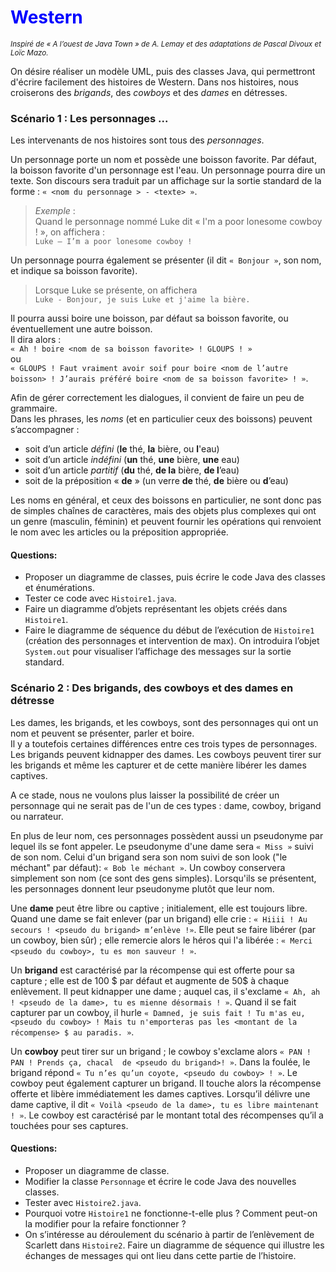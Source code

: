 
# <span style="color: blue;"> Western </span>


_<span style="font-size: smaller">
Inspiré de « A l’ouest de Java Town » de A. Lemay et des adaptations de Pascal Divoux et Loïc Mazo.
</span>_

On désire réaliser un modèle UML, puis des classes Java, qui permettront d'écrire facilement des histoires de Western.
Dans nos histoires, nous croiserons des _brigands_, des _cowboys_ et des _dames_ en détresses.

### Scénario 1 : Les personnages ...

Les intervenants de nos histoires sont tous des _personnages_.

Un personnage porte un nom et possède une boisson favorite. Par défaut, la boisson favorite d'un personnage est l'eau.
Un personnage pourra dire un texte. Son discours sera traduit par un affichage sur la sortie standard de la forme :
`« <nom du personnage > - <texte> »`.  
> _Exemple_ :   
> Quand le personnage nommé Luke dit « I'm a poor lonesome cowboy ! », on affichera :   
>    `Luke – I’m a poor lonesome cowboy ! `  

Un personnage pourra également se présenter (il dit `« Bonjour »`, son nom, et indique sa boisson favorite).
> Lorsque Luke se présente, on affichera  
>    `Luke - Bonjour, je suis Luke et j'aime la bière.`

Il pourra aussi boire une boisson, par défaut sa boisson favorite, ou éventuellement une autre boisson.  
Il dira alors :   
`« Ah ! boire <nom de sa boisson favorite> ! GLOUPS ! »`  
ou   
`« GLOUPS ! Faut vraiment avoir soif pour boire <nom de l’autre boisson> !
J’aurais préféré boire <nom de sa boisson favorite> ! »`.   

Afin de gérer correctement les dialogues, il convient de faire un peu de grammaire.  
Dans les phrases, les _noms_ (et en particulier ceux des boissons) peuvent s’accompagner :
-	soit d’un article _défini_ (**le** thé, **la** bière, ou **l**'eau)
-	soit d’un article _indéfini_ (**un** thé, **une** bière, **une** eau)
-	soit d’un article _partitif_ (**du** thé, **de la** bière, **de l**’eau)
-	soit de la préposition « **de** » (un verre **de** thé, **de** bière ou **d**’eau)

Les noms en général, et ceux des boissons en particulier, ne sont donc pas de simples chaînes de caractères,
mais des objets plus complexes qui ont un genre (masculin, féminin)
et peuvent fournir les opérations qui renvoient le nom avec les articles ou la préposition appropriée.

#### Questions:  
- Proposer un diagramme de classes, puis écrire le code Java des classes et énumérations.
- Tester ce code avec `Histoire1.java`.
- Faire un diagramme d’objets représentant les objets créés dans `Histoire1`.
- Faire le diagramme de séquence du début de l’exécution de `Histoire1` (création des personnages et intervention de max).
  On introduira l’objet `System.out` pour visualiser l’affichage des messages sur la sortie standard.

### Scénario 2 : Des brigands, des cowboys et des dames en détresse

Les dames, les brigands, et les cowboys, sont des personnages qui ont un nom et peuvent se présenter, parler et boire.   
Il y a toutefois certaines différences entre ces trois types de personnages.
Les brigands peuvent kidnapper des dames.
Les cowboys peuvent tirer sur les brigands et même les capturer et de cette manière libérer les dames captives.

A ce stade, nous ne voulons plus laisser la possibilité de créer un personnage
qui ne serait pas de l'un de ces types  : dame, cowboy, brigand ou narrateur.

En plus de leur nom, ces personnages possèdent aussi un pseudonyme par lequel ils se font appeler.
Le pseudonyme d'une dame sera `« Miss »` suivi de son nom.
Celui d'un brigand sera son nom suivi de son look ("le méchant" par défaut): `« Bob le méchant »`.
Un cowboy conservera simplement son nom (ce sont des gens simples).
Lorsqu'ils se présentent, les personnages donnent leur pseudonyme plutôt que leur nom.

Une **dame** peut être libre ou captive ; initialement, elle est toujours libre.
Quand une dame se fait enlever (par un brigand) elle crie : `« Hiiii ! Au secours ! <pseudo du brigand> m’enlève !»`.
Elle peut se faire libérer (par un cowboy, bien sûr) ; elle remercie alors le héros qui l'a libérée :
`« Merci <pseudo du cowboy>, tu es mon sauveur ! »`.

Un **brigand** est caractérisé par la récompense qui est offerte pour sa capture ;
elle est de 100 $ par défaut et augmente de 50$ à chaque enlèvement.
Il peut kidnapper une dame ; auquel cas, il s'exclame `« Ah, ah ! <pseudo de la dame>, tu es mienne désormais ! »`.
Quand il se fait capturer par un cowboy, il hurle `« Damned, je suis fait ! Tu m'as eu, <pseudo du cowboy> !
Mais tu n'emporteras pas les <montant de la récompense> $ au paradis. »`.

Un **cowboy** peut tirer sur un brigand ; le cowboy s'exclame alors `« PAN ! PAN ! Prends ça, chacal  de <pseudo du brigand>! »`.
Dans la foulée, le brigand répond `« Tu n’es qu’un coyote, <pseudo du cowboy> ! »`.
Le cowboy peut également capturer un brigand. Il touche alors la récompense offerte et libère immédiatement les dames captives.
Lorsqu’il délivre une dame captive, il dit `« Voilà <pseudo de la dame>, tu es libre maintenant ! »`.
Le cowboy est caractérisé par le montant total des récompenses qu’il a touchées pour ses captures.



#### Questions:

- Proposer un diagramme de classe.
- Modifier la classe `Personnage` et écrire le code Java des nouvelles classes.
- Tester avec `Histoire2.java`.
- Pourquoi votre `Histoire1` ne fonctionne-t-elle plus ?
  Comment peut-on la modifier pour la refaire fonctionner ?
- On s’intéresse au déroulement du scénario à partir de l’enlèvement de Scarlett dans `Histoire2`.
  Faire un diagramme de séquence qui illustre les échanges de messages qui ont lieu dans cette partie de l’histoire.

